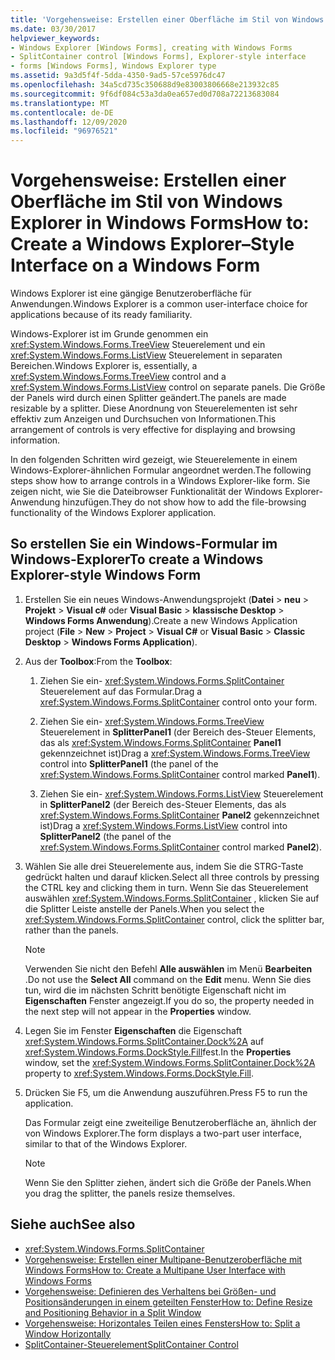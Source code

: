```yaml
---
title: 'Vorgehensweise: Erstellen einer Oberfläche im Stil von Windows Explorer in Windows Forms'
ms.date: 03/30/2017
helpviewer_keywords:
- Windows Explorer [Windows Forms], creating with Windows Forms
- SplitContainer control [Windows Forms], Explorer-style interface
- forms [Windows Forms], Windows Explorer type
ms.assetid: 9a3d5f4f-5dda-4350-9ad5-57ce5976dc47
ms.openlocfilehash: 34a5cd735c350688d9e83003806668e213932c85
ms.sourcegitcommit: 9f6df084c53a3da0ea657ed0d708a72213683084
ms.translationtype: MT
ms.contentlocale: de-DE
ms.lasthandoff: 12/09/2020
ms.locfileid: "96976521"
---
```

# <a name="how-to-create-a-windows-explorerstyle-interface-on-a-windows-form"></a><span data-ttu-id="11784-102">Vorgehensweise: Erstellen einer Oberfläche im Stil von Windows Explorer in Windows Forms</span><span class="sxs-lookup"><span data-stu-id="11784-102">How to: Create a Windows Explorer–Style Interface on a Windows Form</span></span>
<span data-ttu-id="11784-103">Windows Explorer ist eine gängige Benutzeroberfläche für Anwendungen.</span><span class="sxs-lookup"><span data-stu-id="11784-103">Windows Explorer is a common user-interface choice for applications because of its ready familiarity.</span></span>

 <span data-ttu-id="11784-104">Windows-Explorer ist im Grunde genommen ein <xref:System.Windows.Forms.TreeView> Steuerelement und ein <xref:System.Windows.Forms.ListView> Steuerelement in separaten Bereichen.</span><span class="sxs-lookup"><span data-stu-id="11784-104">Windows Explorer is, essentially, a <xref:System.Windows.Forms.TreeView> control and a <xref:System.Windows.Forms.ListView> control on separate panels.</span></span> <span data-ttu-id="11784-105">Die Größe der Panels wird durch einen Splitter geändert.</span><span class="sxs-lookup"><span data-stu-id="11784-105">The panels are made resizable by a splitter.</span></span> <span data-ttu-id="11784-106">Diese Anordnung von Steuerelementen ist sehr effektiv zum Anzeigen und Durchsuchen von Informationen.</span><span class="sxs-lookup"><span data-stu-id="11784-106">This arrangement of controls is very effective for displaying and browsing information.</span></span>

 <span data-ttu-id="11784-107">In den folgenden Schritten wird gezeigt, wie Steuerelemente in einem Windows-Explorer-ähnlichen Formular angeordnet werden.</span><span class="sxs-lookup"><span data-stu-id="11784-107">The following steps show how to arrange controls in a Windows Explorer-like form.</span></span> <span data-ttu-id="11784-108">Sie zeigen nicht, wie Sie die Dateibrowser Funktionalität der Windows Explorer-Anwendung hinzufügen.</span><span class="sxs-lookup"><span data-stu-id="11784-108">They do not show how to add the file-browsing functionality of the Windows Explorer application.</span></span>

## <a name="to-create-a-windows-explorer-style-windows-form"></a><span data-ttu-id="11784-109">So erstellen Sie ein Windows-Formular im Windows-Explorer</span><span class="sxs-lookup"><span data-stu-id="11784-109">To create a Windows Explorer-style Windows Form</span></span>

1. <span data-ttu-id="11784-110">Erstellen Sie ein neues Windows-Anwendungsprojekt (**Datei**  >  **neu**  >  **Projekt**  >  **Visual c#** oder **Visual Basic**  >  **klassische Desktop**  >  **Windows Forms Anwendung**).</span><span class="sxs-lookup"><span data-stu-id="11784-110">Create a new Windows Application project (**File** > **New** > **Project** > **Visual C#** or **Visual Basic** > **Classic Desktop** > **Windows Forms Application**).</span></span>

2. <span data-ttu-id="11784-111">Aus der **Toolbox**:</span><span class="sxs-lookup"><span data-stu-id="11784-111">From the **Toolbox**:</span></span>

    1. <span data-ttu-id="11784-112">Ziehen Sie ein- <xref:System.Windows.Forms.SplitContainer> Steuerelement auf das Formular.</span><span class="sxs-lookup"><span data-stu-id="11784-112">Drag a <xref:System.Windows.Forms.SplitContainer> control onto your form.</span></span>

    2. <span data-ttu-id="11784-113">Ziehen Sie ein- <xref:System.Windows.Forms.TreeView> Steuerelement in **SplitterPanel1** (der Bereich des-Steuer Elements, das als <xref:System.Windows.Forms.SplitContainer> **Panel1** gekennzeichnet ist)</span><span class="sxs-lookup"><span data-stu-id="11784-113">Drag a <xref:System.Windows.Forms.TreeView> control into **SplitterPanel1** (the panel of the <xref:System.Windows.Forms.SplitContainer> control marked **Panel1**).</span></span>

    3. <span data-ttu-id="11784-114">Ziehen Sie ein- <xref:System.Windows.Forms.ListView> Steuerelement in **SplitterPanel2** (der Bereich des-Steuer Elements, das als <xref:System.Windows.Forms.SplitContainer> **Panel2** gekennzeichnet ist)</span><span class="sxs-lookup"><span data-stu-id="11784-114">Drag a <xref:System.Windows.Forms.ListView> control into **SplitterPanel2** (the panel of the <xref:System.Windows.Forms.SplitContainer> control marked **Panel2**).</span></span>

3. <span data-ttu-id="11784-115">Wählen Sie alle drei Steuerelemente aus, indem Sie die STRG-Taste gedrückt halten und darauf klicken.</span><span class="sxs-lookup"><span data-stu-id="11784-115">Select all three controls by pressing the CTRL key and clicking them in turn.</span></span> <span data-ttu-id="11784-116">Wenn Sie das Steuerelement auswählen <xref:System.Windows.Forms.SplitContainer> , klicken Sie auf die Splitter Leiste anstelle der Panels.</span><span class="sxs-lookup"><span data-stu-id="11784-116">When you select the <xref:System.Windows.Forms.SplitContainer> control, click the splitter bar, rather than the panels.</span></span>

    > [!NOTE]
    > <span data-ttu-id="11784-117">Verwenden Sie nicht den Befehl **Alle auswählen** im Menü **Bearbeiten** .</span><span class="sxs-lookup"><span data-stu-id="11784-117">Do not use the **Select All** command on the **Edit** menu.</span></span> <span data-ttu-id="11784-118">Wenn Sie dies tun, wird die im nächsten Schritt benötigte Eigenschaft nicht im **Eigenschaften** Fenster angezeigt.</span><span class="sxs-lookup"><span data-stu-id="11784-118">If you do so, the property needed in the next step will not appear in the **Properties** window.</span></span>

4. <span data-ttu-id="11784-119">Legen Sie im Fenster **Eigenschaften** die Eigenschaft <xref:System.Windows.Forms.SplitContainer.Dock%2A> auf <xref:System.Windows.Forms.DockStyle.Fill>fest.</span><span class="sxs-lookup"><span data-stu-id="11784-119">In the **Properties** window, set the <xref:System.Windows.Forms.SplitContainer.Dock%2A> property to <xref:System.Windows.Forms.DockStyle.Fill>.</span></span>

5. <span data-ttu-id="11784-120">Drücken Sie F5, um die Anwendung auszuführen.</span><span class="sxs-lookup"><span data-stu-id="11784-120">Press F5 to run the application.</span></span>

     <span data-ttu-id="11784-121">Das Formular zeigt eine zweiteilige Benutzeroberfläche an, ähnlich der von Windows Explorer.</span><span class="sxs-lookup"><span data-stu-id="11784-121">The form displays a two-part user interface, similar to that of the Windows Explorer.</span></span>

    > [!NOTE]
    > <span data-ttu-id="11784-122">Wenn Sie den Splitter ziehen, ändert sich die Größe der Panels.</span><span class="sxs-lookup"><span data-stu-id="11784-122">When you drag the splitter, the panels resize themselves.</span></span>

## <a name="see-also"></a><span data-ttu-id="11784-123">Siehe auch</span><span class="sxs-lookup"><span data-stu-id="11784-123">See also</span></span>

- <xref:System.Windows.Forms.SplitContainer>
- [<span data-ttu-id="11784-124">Vorgehensweise: Erstellen einer Multipane-Benutzeroberfläche mit Windows Forms</span><span class="sxs-lookup"><span data-stu-id="11784-124">How to: Create a Multipane User Interface with Windows Forms</span></span>](how-to-create-a-multipane-user-interface-with-windows-forms.md)
- [<span data-ttu-id="11784-125">Vorgehensweise: Definieren des Verhaltens bei Größen- und Positionsänderungen in einem geteilten Fenster</span><span class="sxs-lookup"><span data-stu-id="11784-125">How to: Define Resize and Positioning Behavior in a Split Window</span></span>](how-to-define-resize-and-positioning-behavior-in-a-split-window.md)
- [<span data-ttu-id="11784-126">Vorgehensweise: Horizontales Teilen eines Fensters</span><span class="sxs-lookup"><span data-stu-id="11784-126">How to: Split a Window Horizontally</span></span>](how-to-split-a-window-horizontally.md)
- [<span data-ttu-id="11784-127">SplitContainer-Steuerelement</span><span class="sxs-lookup"><span data-stu-id="11784-127">SplitContainer Control</span></span>](splitcontainer-control-windows-forms.md)

